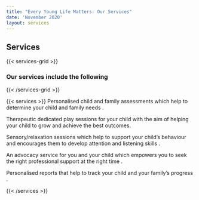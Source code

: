 ```yaml
---
title: "Every Young Life Matters: Our Services"
date: 'November 2020'
layout: services
---
```


## Services

{{< services-grid >}}

### Our services include the following 


{{< /services-grid >}}

{{< services >}}
Personalised child and family assessments which help to determine your child and family needs . 

Therapeutic dedicated play sessions for your child with the aim of helping your child to grow and achieve the best outcomes.

Sensory/relaxation sessions which help to support your child’s behaviour and encourages them to develop attention and listening skills .

An advocacy service for you and your child which empowers you to seek the right professional support at the right time .

Personalised reports that help to track your child and your family’s progress .

{{< /services >}}
